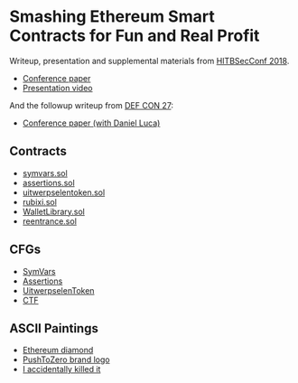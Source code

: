 # Smashing Ethereum Smart Contracts for Fun and Real Profit

Writeup, presentation and supplemental materials from [HITBSecConf 2018](https://conference.hitb.org/hitbsecconf2018ams/).

- [Conference paper](smashing-smart-contracts-1of1.pdf)
- [Presentation video](https://www.youtube.com/watch?v=iqf6epACgds)

And the followup writeup from [DEF CON 27](https://www.defcon.org/html/defcon-27/):

- [Conference paper (with Daniel Luca)](DEFCON27-EVM-Smart-Contracts-Mueller-Luca.pdf)

## Contracts

- [symvars.sol](contracts/symvars.sol)
- [assertions.sol](contracts/assertions.sol)
- [uitwerpselentoken.sol](contracts/uitwerpselentoken.sol)
- [rubixi.sol](contracts/rubixi.sol)
- [WalletLibrary.sol](contracts/WalletLibrary.sol)
- [reentrance.sol](contracts/reentrance.sol)

## CFGs

- [SymVars](https://htmlpreview.github.io/?https://github.com/b-mueller/smashing-smart-contracts/blob/master/CFG/symvars.html)
- [Assertions](https://htmlpreview.github.io/?https://github.com/b-mueller/smashing-smart-contracts/blob/master/CFG/assertions.html)
- [UitwerpselenToken](https://htmlpreview.github.io/?https://github.com/b-mueller/smashing-smart-contracts/blob/master/CFG/uitwerpselentoken.html)
- [CTF](https://htmlpreview.github.io/?https://github.com/b-mueller/smashing-smart-contracts/blob/master/CFG/ctf.html)

## ASCII Paintings

- [Ethereum diamond](ASCII/ethereum.txt)
- [PushToZero brand logo](ASCII/pushzero.txt)
- [I accidentally killed it](ASCII/accidentallykilledit.txt)
